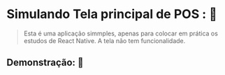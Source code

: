 # Simulando Tela principal de POS : 🤖

> Esta é uma aplicação simmples, apenas para colocar em prática os estudos de React Native. A tela não tem funcionalidade.


## Demonstração: 📱

